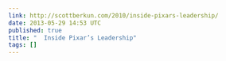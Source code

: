 ```yaml
---
link: http://scottberkun.com/2010/inside-pixars-leadership/
date: 2013-05-29 14:53 UTC
published: true
title: "  Inside Pixar’s Leadership"
tags: []
---
```



